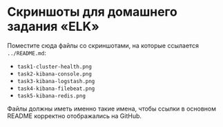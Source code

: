 # Скриншоты для домашнего задания «ELK»

Поместите сюда файлы со скриншотами, на которые ссылается `../README.md`:

- `task1-cluster-health.png`
- `task2-kibana-console.png`
- `task3-kibana-logstash.png`
- `task4-kibana-filebeat.png`
- `task5-kibana-redis.png`

Файлы должны иметь именно такие имена, чтобы ссылки в основном README корректно отображались на GitHub.
